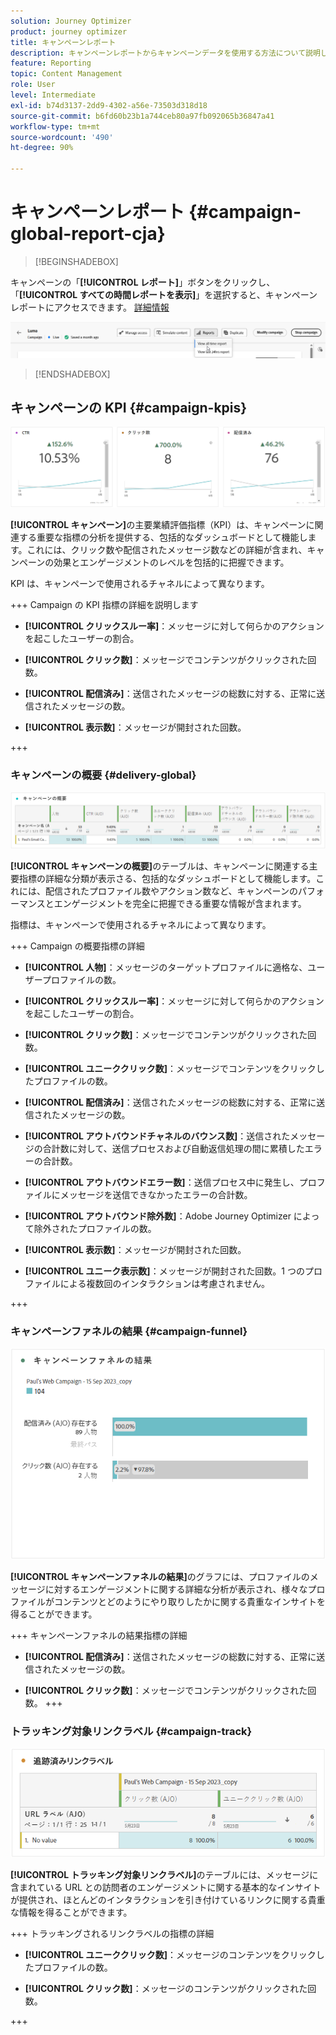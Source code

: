 ```yaml
---
solution: Journey Optimizer
product: journey optimizer
title: キャンペーンレポート
description: キャンペーンレポートからキャンペーンデータを使用する方法について説明します
feature: Reporting
topic: Content Management
role: User
level: Intermediate
exl-id: b74d3137-2dd9-4302-a56e-73503d318d18
source-git-commit: b6fd60b23b1a744ceb80a97fb092065b36847a41
workflow-type: tm+mt
source-wordcount: '490'
ht-degree: 90%

---
```


# キャンペーンレポート {#campaign-global-report-cja}

>[!BEGINSHADEBOX]

キャンペーンの「**[!UICONTROL レポート]**」ボタンをクリックし、「**[!UICONTROL すべての時間レポートを表示]**」を選択すると、キャンペーンレポートにアクセスできます。 [詳細情報](report-gs-cja.md)

![](assets/report-access.png)

>[!ENDSHADEBOX]

## キャンペーンの KPI {#campaign-kpis}

![](assets/cja-email-kpis.png)

**[!UICONTROL キャンペーン]**&#x200B;の主要業績評価指標（KPI）は、キャンペーンに関連する重要な指標の分析を提供する、包括的なダッシュボードとして機能します。これには、クリック数や配信されたメッセージ数などの詳細が含まれ、キャンペーンの効果とエンゲージメントのレベルを包括的に把握できます。

KPI は、キャンペーンで使用されるチャネルによって異なります。

+++ Campaign の KPI 指標の詳細を説明します

* **[!UICONTROL クリックスルー率]**：メッセージに対して何らかのアクションを起こしたユーザーの割合。

* **[!UICONTROL クリック数]**：メッセージでコンテンツがクリックされた回数。

* **[!UICONTROL 配信済み]**：送信されたメッセージの総数に対する、正常に送信されたメッセージの数。

* **[!UICONTROL 表示数]**：メッセージが開封された回数。

+++

### キャンペーンの概要 {#delivery-global}

![](assets/cja-campaign-overview.png)

**[!UICONTROL キャンペーンの概要]**&#x200B;のテーブルは、キャンペーンに関連する主要指標の詳細な分類が表示さる、包括的なダッシュボードとして機能します。これには、配信されたプロファイル数やアクション数など、キャンペーンのパフォーマンスとエンゲージメントを完全に把握できる重要な情報が含まれます。

指標は、キャンペーンで使用されるチャネルによって異なります。

+++ Campaign の概要指標の詳細

* **[!UICONTROL 人物]**：メッセージのターゲットプロファイルに適格な、ユーザープロファイルの数。

* **[!UICONTROL クリックスルー率]**：メッセージに対して何らかのアクションを起こしたユーザーの割合。

* **[!UICONTROL クリック数]**：メッセージでコンテンツがクリックされた回数。

* **[!UICONTROL ユニーククリック数]**：メッセージでコンテンツをクリックしたプロファイルの数。

* **[!UICONTROL 配信済み]**：送信されたメッセージの総数に対する、正常に送信されたメッセージの数。

* **[!UICONTROL アウトバウンドチャネルのバウンス数]**：送信されたメッセージの合計数に対して、送信プロセスおよび自動返信処理の間に累積したエラーの合計数。

* **[!UICONTROL アウトバウンドエラー数]**：送信プロセス中に発生し、プロファイルにメッセージを送信できなかったエラーの合計数。

* **[!UICONTROL アウトバウンド除外数]**：Adobe Journey Optimizer によって除外されたプロファイルの数。

* **[!UICONTROL 表示数]**：メッセージが開封された回数。

* **[!UICONTROL ユニーク表示数]**：メッセージが開封された回数。1 つのプロファイルによる複数回のインタラクションは考慮されません。

+++

### キャンペーンファネルの結果 {#campaign-funnel}

![](assets/cja-campaign-funnel.png)

**[!UICONTROL キャンペーンファネルの結果]**&#x200B;のグラフには、プロファイルのメッセージに対するエンゲージメントに関する詳細な分析が表示され、様々なプロファイルがコンテンツとどのようにやり取りしたかに関する貴重なインサイトを得ることができます。

+++ キャンペーンファネルの結果指標の詳細

* **[!UICONTROL 配信済み]**：送信されたメッセージの総数に対する、正常に送信されたメッセージの数。

* **[!UICONTROL クリック数]**：メッセージでコンテンツがクリックされた回数。
+++

### トラッキング対象リンクラベル {#campaign-track}

![](assets/cja-campaign-tracked-link.png)

**[!UICONTROL トラッキング対象リンクラベル]**&#x200B;のテーブルには、メッセージに含まれている URL との訪問者のエンゲージメントに関する基本的なインサイトが提供され、ほとんどのインタラクションを引き付けているリンクに関する貴重な情報を得ることができます。

+++ トラッキングされるリンクラベルの指標の詳細

* **[!UICONTROL ユニーククリック数]**：メッセージのコンテンツをクリックしたプロファイルの数。

* **[!UICONTROL クリック数]**：メッセージのコンテンツがクリックされた回数。

+++
